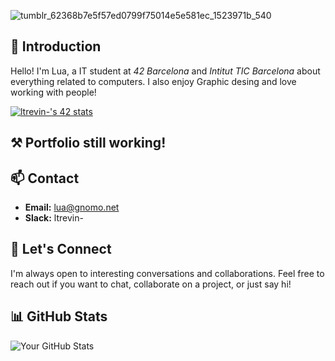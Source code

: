 ![tumblr_62368b7e5f57ed0799f75014e5e581ec_1523971b_540](https://github.com/dhsudev/dhsudev/assets/74731906/a6b6a9e7-0fd3-4e7f-8a74-34f4fec2aefa)

## 👋 Introduction
Hello! I'm Lua, a IT student at *42 Barcelona* and *Intitut TIC Barcelona* about everything related to computers. I also enjoy Graphic desing and love working with people! 


[![ltrevin-'s 42 stats](https://badge42.coday.fr/api/v2/clt7dwkvl1359101p454l9hxfq/stats?cursusId=21&coalitionId=205)](https://github.com/Coday-meric/badge42)

## ⚒ Portfolio still working!

## 📫 Contact
- **Email:** lua@gnomo.net
- **Slack:** ltrevin-

## 🤝 Let's Connect
I'm always open to interesting conversations and collaborations. Feel free to reach out if you want to chat, collaborate on a project, or just say hi!

## 📊 GitHub Stats
![Your GitHub Stats](https://github-readme-stats.vercel.app/api?username=dhsudev&show_icons=true&count_private=true&hide=contribs,prs&theme=dark)
